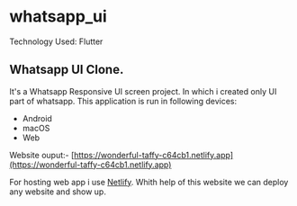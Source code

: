 # whatsapp_ui

Technology Used: Flutter

## Whatsapp UI Clone.

It's a Whatsapp Responsive UI screen project. In which i created only UI part of whatsapp.
This application is run in following devices:
- Android
- macOS
- Web

Website ouput:- [https://wonderful-taffy-c64cb1.netlify.app](https://wonderful-taffy-c64cb1.netlify.app)

For hosting web app i use [Netlify](https://app.netlify.com/). Whith help of this website we can deploy any website and show up.
